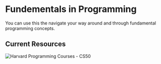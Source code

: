 # Fundementals in Programming

You can use this the navigate your way around and through fundamental programming concepts.

## Current Resources

![Harvard Programming Courses - CS50]("https://www.youtube.com/channel/UCcabW7890RKJzL968QWEykA")
